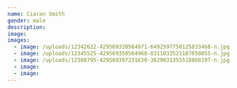 ```yaml
---
name: Ciaran Smith
gender: male
description:
image:
images:
  - image: /uploads/12342622-429569320564971-6492597750125833468-n.jpg
  - image: /uploads/12345525-429569350564968-8311033521187650855-n.jpg
  - image: /uploads/12308795-429569397231630-3629031355518868197-n.jpg
  - image:
  - image:
---
```



